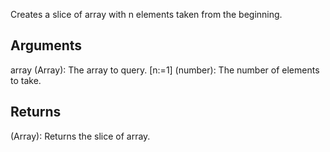 Creates a slice of array with n elements taken from the beginning.


## Arguments

array (Array): The array to query.
[n:=1] (number): The number of elements to take.


## Returns

(Array): Returns the slice of array.
